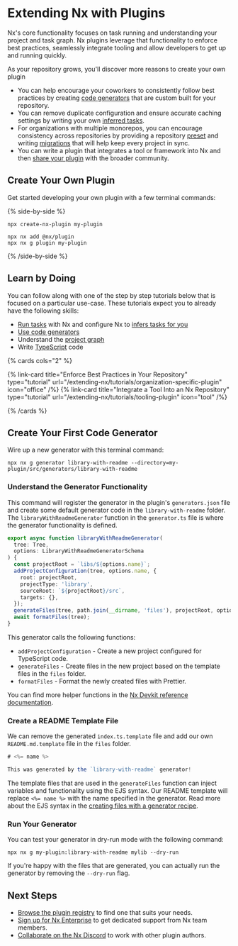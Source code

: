# Extending Nx with Plugins

Nx's core functionality focuses on task running and understanding your project and task graph. Nx plugins leverage that functionality to enforce best practices, seamlessly integrate tooling and allow developers to get up and running quickly.

As your repository grows, you'll discover more reasons to create your own plugin

- You can help encourage your coworkers to consistently follow best practices by creating [code generators](/features/generate-code) that are custom built for your repository.
- You can remove duplicate configuration and ensure accurate caching settings by writing your own [inferred tasks](/concepts/inferred-tasks).
- For organizations with multiple monorepos, you can encourage consistency across repositories by providing a repository [preset](/extending-nx/recipes/create-preset) and writing [migrations](/extending-nx/recipes/migration-generators) that will help keep every project in sync.
- You can write a plugin that integrates a tool or framework into Nx and then [share your plugin](/extending-nx/recipes/publish-plugin) with the broader community.

## Create Your Own Plugin

Get started developing your own plugin with a few terminal commands:

{% side-by-side %}

```shell {% title="Create a plugin in a new workspace" %}
npx create-nx-plugin my-plugin
```

```shell {% title="Add a plugin to an existing workspace" %}
npx nx add @nx/plugin
npx nx g plugin my-plugin
```

{% /side-by-side %}

## Learn by Doing

You can follow along with one of the step by step tutorials below that is focused on a particular use-case. These tutorials expect you to already have the following skills:

- [Run tasks](/features/run-tasks) with Nx and configure Nx to [infers tasks for you](/concepts/inferred-tasks)
- [Use code generators](/features/generate-code)
- Understand the [project graph](/features/explore-graph)
- Write [TypeScript](https://www.typescriptlang.org/) code

{% cards cols="2" %}

{% link-card title="Enforce Best Practices in Your Repository" type="tutorial" url="/extending-nx/tutorials/organization-specific-plugin" icon="office" /%}
{% link-card title="Integrate a Tool Into an Nx Repository" type="tutorial" url="/extending-nx/tutorials/tooling-plugin" icon="tool" /%}

{% /cards %}

## Create Your First Code Generator

Wire up a new generator with this terminal command:

```shell
npx nx g generator library-with-readme --directory=my-plugin/src/generators/library-with-readme
```

### Understand the Generator Functionality

This command will register the generator in the plugin's `generators.json` file and create some default generator code in the `library-with-readme` folder. The `libraryWithReadmeGenerator` function in the `generator.ts` file is where the generator functionality is defined.

```typescript {% fileName="my-plugin/src/generators/library-with-readme/generator.ts" %}
export async function libraryWithReadmeGenerator(
  tree: Tree,
  options: LibraryWithReadmeGeneratorSchema
) {
  const projectRoot = `libs/${options.name}`;
  addProjectConfiguration(tree, options.name, {
    root: projectRoot,
    projectType: 'library',
    sourceRoot: `${projectRoot}/src`,
    targets: {},
  });
  generateFiles(tree, path.join(__dirname, 'files'), projectRoot, options);
  await formatFiles(tree);
}
```

This generator calls the following functions:

- `addProjectConfiguration` - Create a new project configured for TypeScript code.
- `generateFiles` - Create files in the new project based on the template files in the `files` folder.
- `formatFiles` - Format the newly created files with Prettier.

You can find more helper functions in the [Nx Devkit reference documentation](/nx-api/devkit/documents/nx_devkit).

### Create a README Template File

We can remove the generated `index.ts.template` file and add our own `README.md.template` file in the `files` folder.

```typescript {% fileName="my-plugin/src/generators/library-with-readme/files/README.md.template" %}
# <%= name %>

This was generated by the `library-with-readme` generator!
```

The template files that are used in the `generateFiles` function can inject variables and functionality using the EJS syntax. Our README template will replace `<%= name %>` with the name specified in the generator. Read more about the EJS syntax in the [creating files with a generator recipe](/extending-nx/recipes/creating-files).

### Run Your Generator

You can test your generator in dry-run mode with the following command:

```shell
npx nx g my-plugin:library-with-readme mylib --dry-run
```

If you're happy with the files that are generated, you can actually run the generator by removing the `--dry-run` flag.

## Next Steps

- [Browse the plugin registry](/plugin-registry) to find one that suits your needs.
- [Sign up for Nx Enterprise](/enterprise) to get dedicated support from Nx team members.
- [Collaborate on the Nx Discord](https://go.nx.dev/community) to work with other plugin authors.
